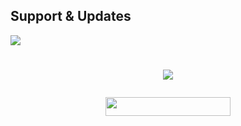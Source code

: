 ## Support & Updates 
<a href="https://telegram.dog/weebochat"><img src="https://img.shields.io/badge/Join-Group%20Support-blue.svg?style=for-the-badge&logo=Telegram"></a>

# <p align="center"><a href="https://github.com/SJMxADITI/TrickyAbhi-Bot"><img src="https://github-readme-stats.vercel.app/api/pin?username=Sjmxaditi&show_icons=true&theme=dracula&hide_border=true&repo=TrickyAbhi-Bot"></a></p>
<p align="center">  
<p align="center"><a href="https://heroku.com/deploy?template=https://github.com/vkhacks007/lalisa"> <img src="https://img.shields.io/badge/Deploy%20To%20Heroku-purple?style=for-the-badge&logo=heroku" width="200" height="30"/></a></p>


